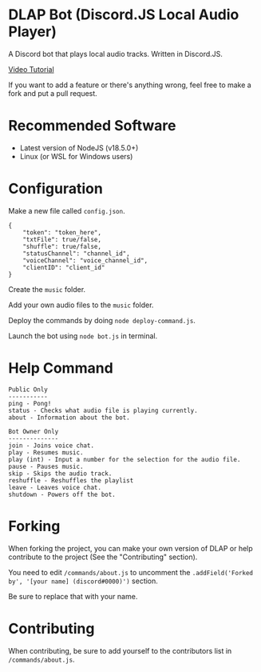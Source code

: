 # DLAP Bot (Discord.JS Local Audio Player)

A Discord bot that plays local audio tracks. Written in Discord.JS.

[Video Tutorial](https://www.youtube.com/watch?v=7X3FAhYW31I)

If you want to add a feature or there's anything wrong, feel free to make a fork and put a pull request.

# Recommended Software
- Latest version of NodeJS (v18.5.0+)
- Linux (or WSL for Windows users)

# Configuration
Make a new file called `config.json`.
```
{
    "token": "token_here",
    "txtFile": true/false,
    "shuffle": true/false,
    "statusChannel": "channel_id",
    "voiceChannel": "voice_channel_id",
    "clientID": "client_id"
}
```

Create the `music` folder.

Add your own audio files to the `music` folder.

Deploy the commands by doing `node deploy-command.js`.

Launch the bot using `node bot.js` in terminal.

# Help Command
```
Public Only
-----------
ping - Pong!
status - Checks what audio file is playing currently.
about - Information about the bot.

Bot Owner Only
--------------
join - Joins voice chat.
play - Resumes music.
play (int) - Input a number for the selection for the audio file.
pause - Pauses music.
skip - Skips the audio track.
reshuffle - Reshuffles the playlist
leave - Leaves voice chat.
shutdown - Powers off the bot.
```

# Forking
When forking the project, you can make your own version of DLAP or help contribute to the project (See the "Contributing" section).

You need to edit `/commands/about.js` to uncomment the `.addField('Forked by', '[your name] (discord#0000)')` section.

Be sure to replace that with your name.

# Contributing
When contributing, be sure to add yourself to the contributors list in `/commands/about.js`.
